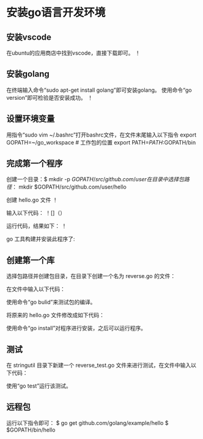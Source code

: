 # 安装go语言开发环境
## 安装vscode

在ubuntu的应用商店中找到vscode，直接下载即可。
！[]()

## 安装golang

在终端输入命令“sudo apt-get install golang”即可安装golang。
使用命令“go version”即可检验是否安装成功。
！[]()

## 设置环境变量

用指令“sudo vim ~/.bashrc”打开bashrc文件，在文件末尾输入以下指令
export GOPATH=~/go_workspace # 工作包的位置
export PATH=$PATH:$GOPATH/bin

## 完成第一个程序

创建一个目录：$ mkdir -p $GOPATH/src/github.com/user
在目录中选择包路径：$ mkdir $GOPATH/src/github.com/user/hello

创建 hello.go 文件
！[]()

输入以下代码：
！[]（）

运行代码，结果如下：
！[]()

go 工具构建并安装此程序了:
![]()

## 创建第一个库

选择包路径并创建包目录，在目录下创建一个名为 reverse.go 的文件：
![]()

在文件中输入以下代码：
![]()

使用命令“go bulid”来测试包的编译。

将原来的 hello.go 文件修改成如下代码：
![]()

使用命令“go install”对程序进行安装，之后可以运行程序。

## 测试

在 stringutil 目录下新建一个 reverse_test.go 文件来进行测试，在文件中输入以下代码：
![]()

使用“go test”运行该测试。

## 远程包

运行以下指令即可：
$ go get github.com/golang/example/hello
$ $GOPATH/bin/hello
